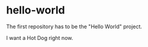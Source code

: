 # hello-world
The first repository has to be the "Hello World" project.

I want a Hot Dog right now.

